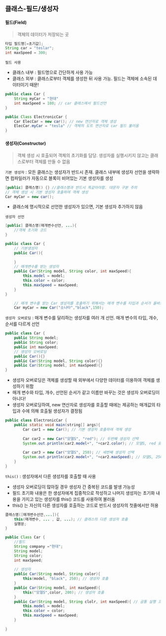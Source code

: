 ## 클래스-필드/생성자

#### 필드(Field)

> 객체의 데이터가 저장되는 곳

```java
타입 필드명[=초기값];
String car = "teslar";
int maxSpeed = 300;
```



`필드 사용`

* 클래스 내부 : 필드명으로 간단하게 사용 가능
* 클래스 외부 : 클래스로부터 객체를 생성한 뒤 사용 가능. 필드는 객체에 소속된 데이터이기 때문!

```java
public class Car {
    String myCar = "현대"
    int maxSpeed = 180; // car 클래스에서 필드선언
}

public Class ElectronicCar {
    Car ElecCar = new car(); // new 연산자로 객체 생성
    ElecCar.myCar = "tesla" // 객체의 도트 연산자로 car 필드 불러옴
}
```

### 

#### 생성자(Constructor)

> 객체 생성 시 호출되어 객체의 초기화를 담당. 생성자를 실행시키지 않고는 클래스로부터 객체를 만들 수 없음



`기본 생성자` : 모든 클래스는 생성자가 반드시 존재. 클래스 내부에 생성자 선언을 생략하면 컴파일러가 자동으로 블록이 비어있는 기본 생성자를 생성

```java
[public] 클래스명() {} //클래스명과 반드시 똑같아야함. 대문자 구분 주의
// 객체 생성 시 기본 생성자 호출하여 객체 생성
Car myCar = new car();
```

* 클래스에 명시적으로 선언한 생성자가 있으면, 기본 생성자 추가하지 않음

`생성자 선언`

```java
[public] 클래스명(매개변수선언, ...){
    //객체 초기화 코드
}

public class Car {
    // 기본생성자
    public Car(){ 
        
    }
    // 매개변수를 받는 생성자
    public Car(String model, String color, int maxSpeed){
        this.model = model;
        this.color = color;
        this.maxSpeed = maxSpeed;
    }
}

	// 매개 변수를 받는 Car 생성자를 호출하기 위해서는 매개 변수를 타입과 순서가 올바르게 호출해야함
	Car myCar = new Car("소나타","black",150);
```



`생성자 오버로딩` : 매개 변수를 달리하는 생성자를 여러 개 선언. 매개 변수의 타입, 개수, 순서를 다르게 선언

```java
public class Car {
    public String model;
    public String color;
    public int maxSpeed;
    // 생성자 오버로딩
    public Car(){}
    public Car(String model, String color){}
    public Car(String model, int maxSpeed){}
}
```

* 생성자 오버로딩은 객체를 생성할 때 외부에서 다양한 데이터를 이용하여 객체를 생성하기 위함
* 매개 변수와 타입, 개수, 선언된 순서가 같고 이름만 바꾸는 것은 생성자 오버로딩이 아니다!
* 생성자 오버로딩하여, new 연산자로 생성자를 호출할 때에는 제공하는 매개값의 타입과 수에 의해 호출될 생성자가 결정됨

```java
public class ElectronicCar {
    public static void main(string[] args){
        Car car1 = new Car(); // 기본 생성자 호출하여 객체 생성
        
        Car car2 = new Car("모델S", "red"); // 두번째 생성자 선택
        System.out.println(car2.model+", "+car2.color); // 모델S, red 로 출력
        
        Car car3 = new Car("모델S", 250); // 세번째 생성자 선택
        System.out.println(car2.model+", "+car2.maxSpeed); // 모델S, 250 로 출력
    }
}
```



`this()` : 생성자에서 다른 생성자를 호출할 때 사용

* 생성자 오버로딩이 많아질 경우 생성자 간 중복된 코드를 발생 가능성
* 필드 초기화 내용은 한 생성자에게 집중적으로 작성하고 나머지 생성자는 초기화 내용을 가지고 있는 생성자를 this() 코드를 사용하여 불러옴
* this() 는 자신의 다른 생성자를 호출하는 코드로 반드시 생성자의 첫줄에서만 허용

```java
클래스명([매개변수선언,...]){
    this(매개변수, ... , 값, ...); // 클래스의 다른 생성자 호출
    실행문;
}
```

```java
public Class Car {
    //필드
    String company ="현대";
    String model;
    String color;
    int maxSpeed;
    
    // 생성자
    public Car(String model, String color){
        this(model, "black", 250); // 생성자 호출
    }
    public Car(String model, int maxSpeed){ 
        this("모델S",color, 200); // 생성자 호출
    }
    public Car(String model, String clolr, int maxSpeed){ // 공통 실행 코드 작성
        this.model = model;
        this.color = color;
        this.maxSpeed = maxSpeed;
    }
    
}
```



